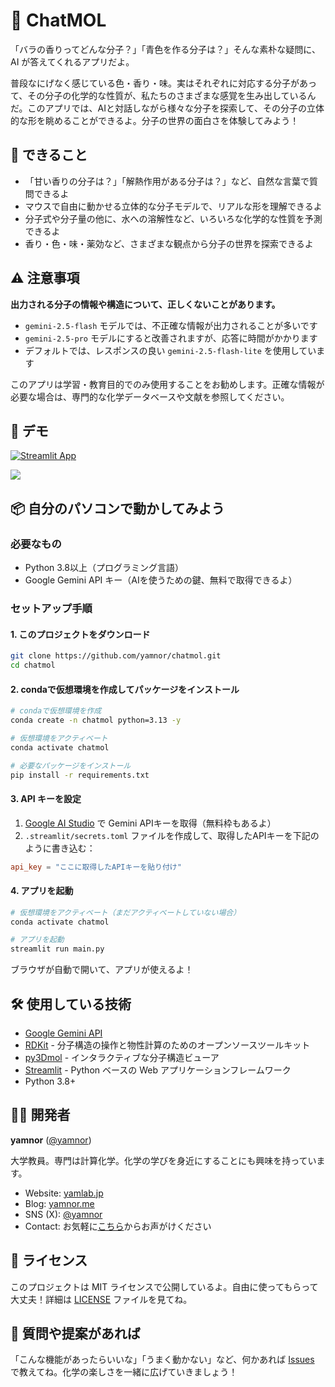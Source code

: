 # 🤖 ChatMOL

「バラの香りってどんな分子？」「青色を作る分子は？」そんな素朴な疑問に、AI が答えてくれるアプリだよ。

普段なにげなく感じている色・香り・味。実はそれぞれに対応する分子があって、その分子の化学的な性質が、私たちのさまざまな感覚を生み出しているんだ。このアプリでは、AIと対話しながら様々な分子を探索して、その分子の立体的な形を眺めることができるよ。分子の世界の面白さを体験してみよう！

## 🌟 できること

- 「甘い香りの分子は？」「解熱作用がある分子は？」など、自然な言葉で質問できるよ
- マウスで自由に動かせる立体的な分子モデルで、リアルな形を理解できるよ
- 分子式や分子量の他に、水への溶解性など、いろいろな化学的な性質を予測できるよ
- 香り・色・味・薬効など、さまざまな観点から分子の世界を探索できるよ

## ⚠️ 注意事項

**出力される分子の情報や構造について、正しくないことがあります。**

- `gemini-2.5-flash` モデルでは、不正確な情報が出力されることが多いです
- `gemini-2.5-pro` モデルにすると改善されますが、応答に時間がかかります
- デフォルトでは、レスポンスの良い `gemini-2.5-flash-lite` を使用しています

このアプリは学習・教育目的でのみ使用することをお勧めします。正確な情報が必要な場合は、専門的な化学データベースや文献を参照してください。

## 🚀 デモ

[![Streamlit App](https://static.streamlit.io/badges/streamlit_badge_black_white.svg)](https://chatmol.yamlab.app/)

![](https://i.gyazo.com/040cd1a8a1053cd0b67d6cc993c180a6.gif)

## 📦 自分のパソコンで動かしてみよう

### 必要なもの

- Python 3.8以上（プログラミング言語）
- Google Gemini API キー（AIを使うための鍵、無料で取得できるよ）

### セットアップ手順

#### 1. このプロジェクトをダウンロード

```bash
git clone https://github.com/yamnor/chatmol.git
cd chatmol
```

#### 2. condaで仮想環境を作成してパッケージをインストール

```bash
# condaで仮想環境を作成
conda create -n chatmol python=3.13 -y

# 仮想環境をアクティベート
conda activate chatmol

# 必要なパッケージをインストール
pip install -r requirements.txt
```

#### 3. API キーを設定

1. [Google AI Studio](https://makersuite.google.com/app/apikey) で Gemini APIキーを取得（無料枠もあるよ）
2. `.streamlit/secrets.toml` ファイルを作成して、取得したAPIキーを下記のように書き込む：

```toml
api_key = "ここに取得したAPIキーを貼り付け"
```

#### 4. アプリを起動

```bash
# 仮想環境をアクティベート（まだアクティベートしていない場合）
conda activate chatmol

# アプリを起動
streamlit run main.py
```

ブラウザが自動で開いて、アプリが使えるよ！

## 🛠️ 使用している技術

- [Google Gemini API](https://ai.google.dev/)
- [RDKit](https://www.rdkit.org/) - 分子構造の操作と物性計算のためのオープンソースツールキット
- [py3Dmol](https://3dmol.csb.pitt.edu/) - インタラクティブな分子構造ビューア
- [Streamlit](https://streamlit.io/) - Python ベースの Web アプリケーションフレームワーク
- Python 3.8+

## 👨‍💻 開発者

**yamnor** ([@yamnor](https://github.com/yamnor))

大学教員。専門は計算化学。化学の学びを身近にすることにも興味を持っています。

- Website: [yamlab.jp](https://yamlab.jp/)
- Blog: [yamnor.me](https://yamnor.me/)
- SNS (X): [@yamnor](https://twitter.com/yamnor)
- Contact: お気軽に[こちら](https://letterbird.co/yamnor)からお声がけください

## 📄 ライセンス

このプロジェクトは MIT ライセンスで公開しているよ。自由に使ってもらって大丈夫！詳細は [LICENSE](LICENSE) ファイルを見てね。

## 💬 質問や提案があれば

「こんな機能があったらいいな」「うまく動かない」など、何かあれば [Issues](https://github.com/yamnor/ChatMOL/issues) で教えてね。化学の楽しさを一緒に広げていきましょう！
